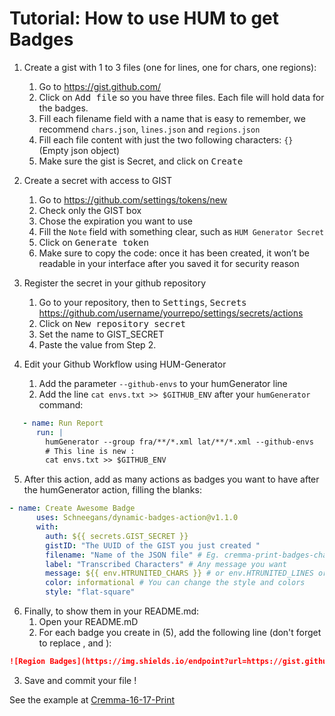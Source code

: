 Tutorial: How to use HUM to get Badges
======================================

1. Create a gist with 1 to 3 files (one for lines, one for chars, one regions): 
   1. Go to https://gist.github.com/
   2. Click on <kbd>Add file</kbd> so you have three files. Each file will hold data for the badges.
   3. Fill each filename field with a name that is easy to remember, we recommend `chars.json`, `lines.json` and `regions.json`
   4. Fill each file content with just the two following characters: `{}` (Empty json object)
   5. Make sure the gist is Secret, and click on <kbd>Create</kbd>
 
2. Create a secret with access to GIST
   1. Go to https://github.com/settings/tokens/new
   2. Check only the GIST box
   3. Chose the expiration you want to use
   4. Fill the `Note` field with something clear, such as `HUM Generator Secret`
   5. Click on <kbd>Generate token</kbd>
   6. Make sure to copy the code: once it has been created, it won’t be readable in your interface after you saved it for security reason

3. Register the secret in your github repository
   1. Go to your repository, then to <kbd>Settings</kbd>, <kbd>Secrets</kbd> https://github.com/username/yourrepo/settings/secrets/actions
   2. Click on <kbd>New repository secret</kbd>
   3. Set the name to GIST_SECRET
   4. Paste the value from Step 2.

4. Edit your Github Workflow using HUM-Generator 
   1. Add the parameter `--github-envs` to your humGenerator line
   2. Add the line `cat envs.txt >> $GITHUB_ENV` after your `humGenerator` command:

```yaml
   - name: Run Report
      run: |
        humGenerator --group fra/**/*.xml lat/**/*.xml --github-envs
        # This line is new :
        cat envs.txt >> $GITHUB_ENV
```

5. After this action, add as many actions as badges you want to have after the humGenerator action, filling the blanks:

```yaml
- name: Create Awesome Badge
      uses: Schneegans/dynamic-badges-action@v1.1.0
      with:
        auth: ${{ secrets.GIST_SECRET }}
        gistID: "The UUID of the GIST you just created "
        filename: "Name of the JSON file" # Eg. cremma-print-badges-chars.json 
        label: "Transcribed Characters" # Any message you want
        message: ${{ env.HTRUNITED_CHARS }} # or env.HTRUNITED_LINES or env.HTRUNITED_REGNS
        color: informational # You can change the style and colors
        style: "flat-square"
```

6. Finally, to show them in your README.md:
   1. Open your README.mD
   2. For each badge you create in (5), add the following line (don't forget to replace <gistID>, <fileName> and <userName>):

```markdown
![Region Badges](https://img.shields.io/endpoint?url=https://gist.githubusercontent.com/<userName>/<gistID>/raw/<fileName>)
```
   3. Save and commit your file !

See the example at [Cremma-16-17-Print](https://github.com/HTR-United/cremma-16-17-print/blob/a09a691a4635ada9eb1b57cb030597dc882d9755/.github/workflows/humGenerator.yml)

